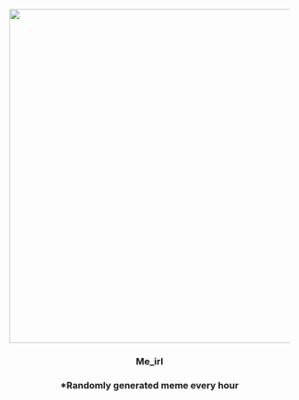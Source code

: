 <p align="center">
        <img src="https://i.redd.it/b549io685kd91.jpg" width="600" height="600">
        </p>
        <h3 align="center">Me_irl</h3>
        <h3 align="center">*Randomly generated meme every hour</h3>
    